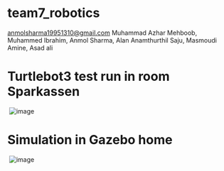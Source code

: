# team7_robotics
anmolsharma19951310@gmail.com
Muhammad Azhar Mehboob,
Muhammed Ibrahim,
Anmol Sharma,
Alan Anamthurthil Saju,
Masmoudi Amine,
Asad ali

# Turtlebot3 test run in room Sparkassen
<image> ![image](https://user-images.githubusercontent.com/107153892/202683859-23839d61-e249-4f33-a720-5d944e0a4911.png)


# Simulation in Gazebo home
<image> ![image](https://user-images.githubusercontent.com/107153892/202732133-88278889-c5dd-4444-acaf-e960e85744ab.png)
  
